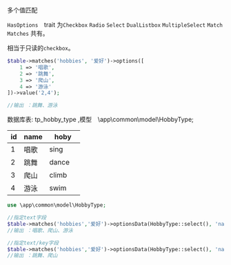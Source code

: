 多个值匹配

`HasOptions`　trait 为`Checkbox` `Radio` `Select` `DualListbox` `MultipleSelect` `Match` `Matches` 共有。


相当于只读的`checkbox`。

```php
$table->matches('hobbies', '爱好')->options([
    1 => '唱歌', 
    2 => '跳舞',
    3 => '爬山',
    4 => '游泳'
])->value('2,4');

//输出 ：跳舞、游泳
```

数据库表: tp_hobby_type ,模型　\app\common\model\HobbyType;

| id |name| hoby |
| ---- | ---- | ---- |
| 1  |  唱歌 | sing　 |
| 2  |  跳舞 | dance　 |
| 3  |  爬山 | climb　 |
| 4  |  游泳 | swim　 |

```php
use \app\common\model\HobbyType;
```

```php
//指定text字段
$table->matches('hobbies','爱好')->optionsData(HobbyType::select(), 'name')->value('1,3,4');//默认主键`id`作为key
//输出 ：唱歌、爬山、游泳
```

```php
//指定text/key字段
$table->matches('hobbies','爱好')->optionsData(HobbyType::select(), 'name', 'hoby')->value('dance,climb');
//输出 ：跳舞、爬山
```